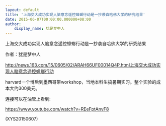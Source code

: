 ```yaml
---
layout: default
title: '上海交大成功实现人脑意念遥控蟑螂行动是一抄袭自哈佛大学的研究结果'
date: 2015-06-07T00:00:00.000000+08:00
author:
    display_name: 犹是梦中人
---
```


上海交大成功实现人脑意念遥控蟑螂行动是一抄袭自哈佛大学的研究结果

作者：犹是梦中人

http://news.163.com/15/0605/02/ARAH66UF00014Q4P.html上海交大成功实现人脑意念遥控蟑螂行动

harvard一个博后到墨西哥带workshop，当地本科生搞暑期实习。整个实验的成本大约300美元。

连接可以在油管上看到:

https://www.youtube.com/watch?v=REeFptAnvF8

(XYS20150607)

